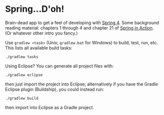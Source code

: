 Spring...D'oh!
==============

Brain-dead app to get a feel of developing with [Spring 4][spring].
Some background reading material: chapters 1 through 4 and chapter 21 of [Spring
in Action][spring-in-action]. (Or whatever other intro you fancy.)

Use `gradlew <task>` (Unix; `gradlew.bat` for Windows) to build, test, run, etc.
This lists all available build tasks:

    ./gradlew tasks

Using Eclipse? You can generate all project files with:

    ./gradlew eclipse

then just import the project into Eclipse; alternatively if you have the Gradle 
Eclipse plugin (Buildship), you could instead run: 

    ./gradlew build
 
then import into Eclipse as a Gradle project.




[spring]: https://spring.io/
    "Spring home"

[spring-in-action]: http://www.manning.com/walls5/
    "Spring in Action, Fourth Edition"
